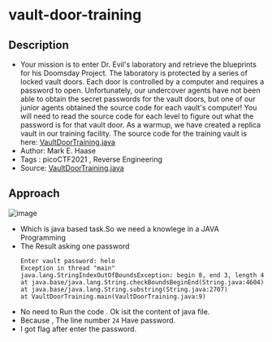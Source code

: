 # vault-door-training

## Description
- Your mission is to enter Dr. Evil's laboratory and retrieve the blueprints for his Doomsday Project. The laboratory is protected by a series of locked vault doors. Each door is controlled by a computer and requires a password to open. Unfortunately, our undercover agents have not been able to obtain the secret passwords for the vault doors, but one of our junior agents obtained the source code for each vault's computer! You will need to read the source code for each level to figure out what the password is for that vault door. As a warmup, we have created a replica vault in our training facility. The source code for the training vault is here: [VaultDoorTraining.java](./VaultDoorTraining.java)
- Author: Mark E. Haase
- Tags  : picoCTF2021 , Reverse Engineering
- Source: [VaultDoorTraining.java](./VaultDoorTraining.java)

## Approach
![image](https://user-images.githubusercontent.com/76644058/215389376-44bd1857-7c76-404a-9317-2c5188fdd0d3.png)
- Which is java based task.So we need a knowlege in a JAVA Programming
- The Result asking one password
	```ascii
	Enter vault password: helo
	Exception in thread "main" java.lang.StringIndexOutOfBoundsException: begin 8, end 3, length 4
	at java.base/java.lang.String.checkBoundsBeginEnd(String.java:4604)
	at java.base/java.lang.String.substring(String.java:2707)
	at VaultDoorTraining.main(VaultDoorTraining.java:9)
	```
- No need to Run the code . Ok isit the content of java file.
- Because , The line number `24` Have password.
- I got flag after enter the password.



